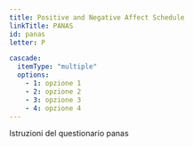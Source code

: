 ```yaml
---
title: Positive and Negative Affect Schedule
linkTitle: PANAS
id: panas
letter: P

cascade:
  itemType: "multiple"
  options:
    - 1: opzione 1
    - 2: opzione 2
    - 3: opzione 3
    - 4: opzione 4
---
```

Istruzioni del questionario panas